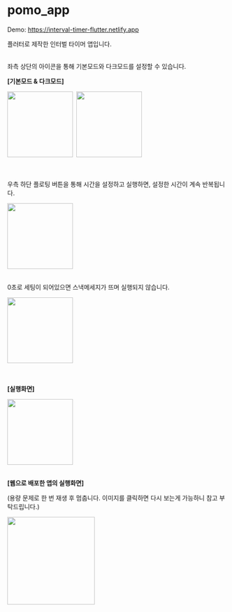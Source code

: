 # pomo_app

Demo: https://interval-timer-flutter.netlify.app

플러터로 제작한 인터벌 타이머 앱입니다. <br/><br/>


좌측 상단의 아이콘을 통해 기본모드와 다크모드를 설정할 수 있습니다. <br/>

<b>[기본모드 & 다크모드]</b>

<kbd><img src="https://github.com/wnal4634/flutter_timer/assets/90739311/283cfec6-a4a0-4c55-94c9-201843fbba10" width="150"/> <img src="https://github.com/wnal4634/flutter_timer/assets/90739311/4e9406e3-b016-4ba7-9213-7eb60c5b29e2" width="150"/></kbd> <br/><br/><br/>




우측 하단 플로팅 버튼을 통해 시간을 설정하고 실행하면, 설정한 시간이 계속 반복됩니다.

<kbd><img src="https://github.com/wnal4634/flutter_timer/assets/90739311/3325632d-4b6d-401e-8e2c-2f3e5571a1b9" width="150"/></kbd> <br/><br/>


0초로 세팅이 되어있으면 스낵메세지가 뜨며 실행되지 않습니다.

<kbd><img src="https://github.com/wnal4634/flutter_timer/assets/90739311/0aae2d0e-66f3-486a-96e1-acbdfb1ff0b1" width="150"/></kbd> <br/><br/><br/>



<b>[실행화면]</b>

<kbd><img src="https://github.com/wnal4634/flutter_timer/assets/90739311/21998f15-5c79-4f70-975f-09319c785288" width="150"/></kbd> <br/><br/>


<b>[웹으로 배포한 앱의 실행화면]</b>

(용량 문제로 한 번 재생 후 멈춥니다. 이미지를 클릭하면 다시 보는게 가능하니 참고 부탁드립니다.)

<kbd><img src="https://github.com/wnal4634/flutter_timer/assets/90739311/3dc2dec3-0fd2-4f59-8527-5b0acdcac94c" width="200"/></kbd>
